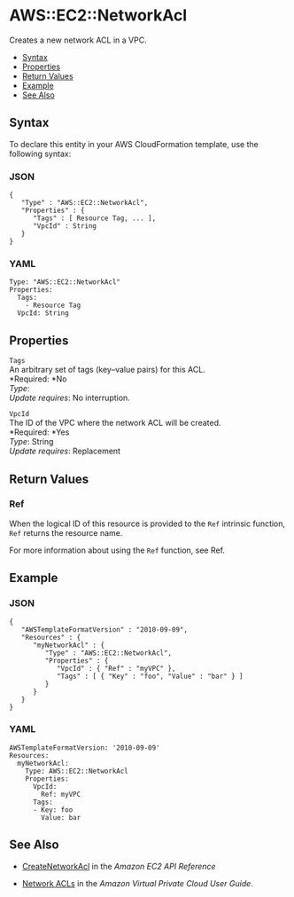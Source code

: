 # AWS::EC2::NetworkAcl<a name="aws-resource-ec2-network-acl"></a>

Creates a new network ACL in a VPC\.


+ [Syntax](#aws-resource-ec2-networkacl-syntax)
+ [Properties](#w3ab2c21c10d387b9)
+ [Return Values](#w3ab2c21c10d387c11)
+ [Example](#w3ab2c21c10d387c13)
+ [See Also](#w3ab2c21c10d387c15)

## Syntax<a name="aws-resource-ec2-networkacl-syntax"></a>

To declare this entity in your AWS CloudFormation template, use the following syntax:

### JSON<a name="aws-resource-ec2-networkacl-syntax.json"></a>

```
{
   "Type" : "AWS::EC2::NetworkAcl",
   "Properties" : {
      "Tags" : [ Resource Tag, ... ],
      "VpcId" : String
   }
}
```

### YAML<a name="aws-resource-ec2-networkacl-syntax.yaml"></a>

```
Type: "AWS::EC2::NetworkAcl"
Properties:
  Tags:
    - Resource Tag
  VpcId: String
```

## Properties<a name="w3ab2c21c10d387b9"></a>

`Tags`  
An arbitrary set of tags \(key–value pairs\) for this ACL\.  
*Required: *No  
*Type*:   
*Update requires*: No interruption\.

`VpcId`  
The ID of the VPC where the network ACL will be created\.  
*Required: *Yes  
*Type*: String  
*Update requires*: Replacement

## Return Values<a name="w3ab2c21c10d387c11"></a>

### Ref<a name="w3ab2c21c10d387c11b2"></a>

When the logical ID of this resource is provided to the `Ref` intrinsic function, `Ref` returns the resource name\.

For more information about using the `Ref` function, see Ref\.

## Example<a name="w3ab2c21c10d387c13"></a>

### JSON<a name="aws-resource-ec2-networkacl-syntax-example-1.json"></a>

```
{
   "AWSTemplateFormatVersion" : "2010-09-09",
   "Resources" : {
      "myNetworkAcl" : {
         "Type" : "AWS::EC2::NetworkAcl",
         "Properties" : {
            "VpcId" : { "Ref" : "myVPC" },
            "Tags" : [ { "Key" : "foo", "Value" : "bar" } ]
         }
      }
   }
}
```

### YAML<a name="aws-resource-ec2-networkacl-syntax-example-1.yaml"></a>

```
AWSTemplateFormatVersion: '2010-09-09'
Resources:
  myNetworkAcl:
    Type: AWS::EC2::NetworkAcl
    Properties:
      VpcId:
        Ref: myVPC
      Tags:
      - Key: foo
        Value: bar
```

## See Also<a name="w3ab2c21c10d387c15"></a>

+ [CreateNetworkAcl](http://docs.aws.amazon.com/AWSEC2/latest/APIReference/ApiReference-query-CreateNetworkAcl.html) in the *Amazon EC2 API Reference*

+ [Network ACLs](http://docs.aws.amazon.com/AmazonVPC/latest/UserGuide/VPC_ACLs.html) in the *Amazon Virtual Private Cloud User Guide*\.